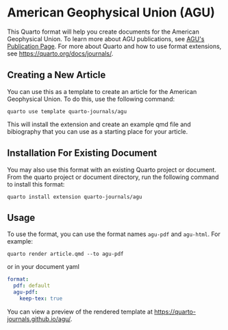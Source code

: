 # American Geophysical Union (AGU)

This Quarto format will help you create documents for the American Geophysical Union. To learn more about AGU publications, see [AGU's Publication Page]([https://www.acm.org/publications/authors/information-for-authors](https://www.agu.org/Publish-with-AGU/Publish/)). For more about Quarto and how to use format extensions, see <https://quarto.org/docs/journals/>.

## Creating a New Article

You can use this as a template to create an article for the American Geophysical Union. To do this, use the following command:

```quarto use template quarto-journals/agu```

This will install the extension and create an example qmd file and bibiography that you can use as a starting place for your article.


## Installation For Existing Document

You may also use this format with an existing Quarto project or document. From the quarto project or document directory, run the following command to install this format:

```quarto install extension quarto-journals/agu```

## Usage 

To use the format, you can use the format names `agu-pdf` and `agu-html`. For example:

```quarto render article.qmd --to agu-pdf```

or in your document yaml

```yaml
format:
  pdf: default
  agu-pdf:
    keep-tex: true    
```

You can view a preview of the rendered template at <https://quarto-journals.github.io/agu/>. 

